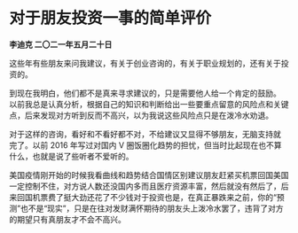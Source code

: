 # 对于朋友投资一事的简单评价
**李迪克	二〇二一年五月二十日**

这些年有些朋友来问我建议，有关于创业咨询的，有关于职业规划的，还有关于投资的。

到现在我明白，他们都不是真来寻求建议的，只是需要他人给一个肯定的鼓励。 以前我总是认真分析，根据自己的知识和判断给出一些要重点留意的风险点和关键点，后来发现对方听到反而不高兴，以为我说这些风险点只是在泼冷水劝退。

对于这样的咨询，看好和不看好都不对，不给建议又显得不够朋友，无脑支持就 完了。以前 2016 年写过对国内 V 圈饭圈化趋势的担忧，但当时比起现在也不算什么，也就是说了些听者不爱听的。

美国疫情刚开始的时候我看曲线和趋势结合国情区别建议朋友赶紧买机票回国美国一定控制不住，对方说人数还没国内多而且医疗资源丰富，然后就没有然后了，后来回国机票费了挺大劲还花了不少钱对于投资也是，在真正暴跌来之前，你的“预测”也不是“现实”，只是在往对发财满怀期待的朋友头上泼冷水罢了，违背了对方的期望只有真朋友才不会不高兴。

